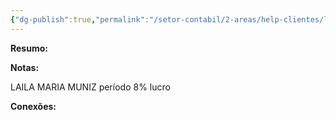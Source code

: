 ```yaml
---
{"dg-publish":true,"permalink":"/setor-contabil/2-areas/help-clientes/laila-maria-muniz/","dgPassFrontmatter":true,"created":"2025-07-01T13:21:51.721-03:00","updated":"2025-07-01T13:22:50.015-03:00"}
---
```


**Resumo:**

**Notas:**

LAILA MARIA MUNIZ
período
8% lucro

**Conexões:**

